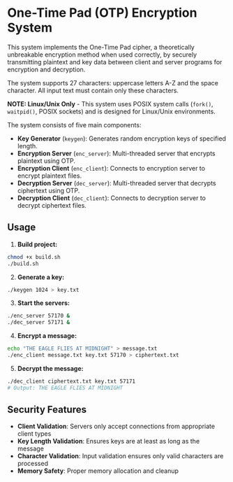 # One-Time Pad (OTP) Encryption System

This system implements the One-Time Pad cipher, a theoretically unbreakable encryption method when used correctly, by securely transmitting plaintext and key data between client and server programs for encryption and decryption. 

The system supports 27 characters: uppercase letters A-Z and the space character. All input text must contain only these characters.

**NOTE: Linux/Unix Only** - This system uses POSIX system calls (`fork()`, `waitpid()`, POSIX sockets) and is designed for Linux/Unix environments.

The system consists of five main components:

- **Key Generator** (`keygen`): Generates random encryption keys of specified length.
- **Encryption Server** (`enc_server`): Multi-threaded server that encrypts plaintext using OTP.
- **Encryption Client** (`enc_client`): Connects to encryption server to encrypt plaintext files.
- **Decryption Server** (`dec_server`): Multi-threaded server that decrypts ciphertext using OTP.
- **Decryption Client** (`dec_client`): Connects to decryption server to decrypt ciphertext files.

## Usage

1. **Build project:**

```bash
chmod +x build.sh
./build.sh
```

2. **Generate a key:**

```bash
./keygen 1024 > key.txt
```

3. **Start the servers:**

```bash
./enc_server 57170 &
./dec_server 57171 &
```

4. **Encrypt a message:**

```bash
echo "THE EAGLE FLIES AT MIDNIGHT" > message.txt
./enc_client message.txt key.txt 57170 > ciphertext.txt
```

5. **Decrypt the message:**

```bash
./dec_client ciphertext.txt key.txt 57171
# Output: THE EAGLE FLIES AT MIDNIGHT
```

## Security Features

- **Client Validation**: Servers only accept connections from appropriate client types
- **Key Length Validation**: Ensures keys are at least as long as the message
- **Character Validation**: Input validation ensures only valid characters are processed
- **Memory Safety**: Proper memory allocation and cleanup
